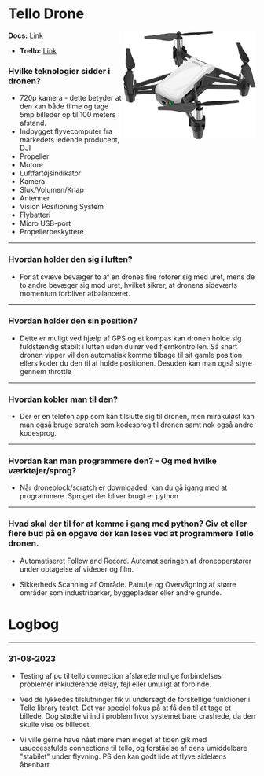 # Tello Drone
<img src="https://github.com/R3tr0Exodus/Tello-Drone-Pro/blob/main/Readme_files/Tello_Drone.jpg" width="270" height="220" img align="right"/>

**Docs:**
[Link](https://docs.google.com/document/d/1Cpf_0VRekULcgdIa_9v82oh_nze8ZdOngG8VMyCbRRI/edit?usp=sharing)
- **Trello:**
[Link](https://trello.com/b/wWMjh3nS)

### Hvilke teknologier sidder i dronen?
* 720p kamera - dette betyder at den kan både filme og tage 5mp billeder op til 100 meters afstand.
* Indbygget flyvecomputer fra markedets ledende producent, DJI
* Propeller
* Motore
* Luftfartøjsindikator
* Kamera
* Sluk/Volumen/Knap
* Antenner
* Vision Positioning System
* Flybatteri
* Micro USB-port
* Propellerbeskyttere
---
### Hvordan holder den sig i luften?
- For at svæve bevæger to af en drones fire rotorer sig med uret, mens de to andre bevæger sig mod uret, hvilket sikrer, at dronens sideværts momentum forbliver afbalanceret.

---
### Hvordan holder den sin position?
- Dette er muligt ved hjælp af GPS og et kompas kan dronen holde sig fuldstændig stabilt i luften uden du rør ved fjernkontrollen. Så snart dronen vipper vil den automatisk komme tilbage til sit gamle position ellers koder du den til at holde positionen. Desuden kan man også styre gennem throttle

---
### Hvordan kobler man til den?
- Der er en telefon app som kan tilslutte sig til dronen, men mirakuløst kan man også bruge scratch som kodesprog til dronen samt nok også andre kodesprog.

---
### Hvordan kan man programmere den? – Og med hvilke værktøjer/sprog?
- Når droneblock/scratch er downloaded, kan du gå igang med at programmere. Sproget der bliver brugt er python

---
### Hvad skal der til for at komme i gang med python? Giv et eller flere bud på en opgave der kan løses ved at programmere Tello dronen.
- Automatiseret Follow and Record. Automatiseringen af droneoperatører under optagelse af videoer og film.

- Sikkerheds Scanning af Område. Patrulje og Overvågning af større områder som industriparker, byggepladser eller andre grunde.



# Logbog

---

### 31-08-2023
- Testing af pc til tello connection afslørede mulige forbindelses problemer inkluderende delay, fejl eller umuligt at forbinde.
  
- Ved de lykkedes tilslutninger fik vi undersøgt de forskellige funktioner i Tello library testet. Det var speciel fokus på at få den til at tage et billede. Dog stødte vi ind i problem hvor systemet bare crashede, da den skulle vise os billedet. 

- Vi ville gerne have nået mere men meget af tiden gik med usuccessfulde connections til tello, og forståelse af dens umiddelbare "stabilet" under flyvning. PS den kan godt lide at flyve sidelæns åbenbart.



